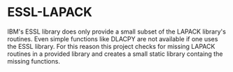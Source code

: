 ESSL-LAPACK 
===========

IBM's ESSL library does only provide a small subset of the LAPACK library's
routines. Even simple functions like DLACPY are not available if one uses the
ESSL library. For this reason this project checks for missing LAPACK routines in
a provided library and creates a small static library containg the missing
functions. 


